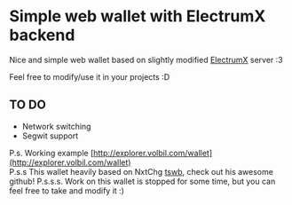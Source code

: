 #  Simple web wallet with ElectrumX backend 
Nice and simple web wallet based on slightly modified [ElectrumX](https://github.com/MicroBitcoinOrg/ElectrumX/) server :3

Feel free to modify/use it in your projects :D

## TO DO
- Network switching
- Segwit support

P.s. Working example [http://explorer.volbil.com/wallet](http://explorer.volbil.com/wallet)  
P.s.s This wallet heavily based on NxtChg [tswb](http://github.com/NxtChg/tsbw/), check out his awesome github!
P.s.s.s. Work on this wallet is stopped for some time, but you can feel free to take and modify it :)

